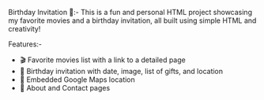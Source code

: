 Birthday Invitation 🎂:-
This is a fun and personal HTML project showcasing my favorite movies and a birthday invitation, all built using simple HTML and creativity!

Features:-
- 🎬 Favorite movies list with a link to a detailed page
- 🎂 Birthday invitation with date, image, list of gifts, and location
- 📍 Embedded Google Maps location
- 📇 About and Contact pages
